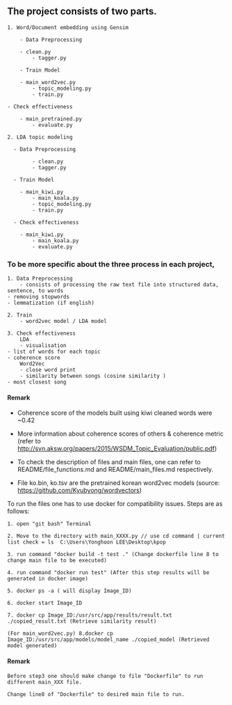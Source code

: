 ## The project consists of two parts.

	1. Word/Document embedding using Gensim
    
    	- Data Preprocessing 

		- clean.py  
        	- tagger.py 
    
    	- Train Model

		- main_word2vec.py 
        	- topic_modeling.py 
        	- train.py 

	- Check effectiveness 

		- main_pretrained.py 
        	- evaluate.py

	2. LDA topic modeling 
    	  
	  - Data Preprocessing 
	   
        	- clean.py
        	- tagger.py
    
	  - Train Model
        
		- main_kiwi.py 
        	- main_koala.py 
        	- topic_modeling.py 
        	- train.py 

	  - Check effectiveness  
        	
		- main_kiwi.py 
        	- main_koala.py 
        	- evaluate.py

### To be more specific about the three process in each project,
    1. Data Preprocessing 
        - consists of processing the raw text file into structured data, sentence, to words
	- removing stopwords
	- lemmatization (if english) 

    2. Train 
        - word2vec model / LDA model

    3. Check effectiveness
        LDA
        - visualisation
	- list of words for each topic 
	- coherence score 
        Word2Vec
        - close word print
        - similarity between songs (cosine similarity )
	- most closest song

#### Remark

- Coherence score of the models built using kiwi cleaned words were ~0.42 

- More information about coherence scores of others & coherence metric (refer to http://svn.aksw.org/papers/2015/WSDM_Topic_Evaluation/public.pdf)

- To check the description of files and main files, one can refer to README/file_functions.md and README/main_files.md respectively.

- File ko.bin, ko.tsv are the pretrained korean word2vec models (source: https://github.com/Kyubyong/wordvectors)

To run the files one has to use docker for compatibility issues.
Steps are as follows:

	1. open "git bash" Terminal

	2. Move to the directory with main_XXXX.py // use cd command | current list check = ls  C:\Users\Yonghoon LEE\Desktop\kpop
	
	3. run command "docker build -t test ." (Change dockerfile line 8 to change main file to be executed)
	
	4. run command "docker run test" (After this step results will be generated in docker image)
	
	5. docker ps -a ( will display Image_ID)
	
	6. docker start Image_ID
	
	7. docker cp Image_ID:/usr/src/app/results/result.txt ./copied_result.txt (Retrieve similarity result)
	
	(For main_word2vec.py) 8.docker cp Image_ID:/usr/src/app/models/model_name ./copied_model (Retrieved model generated) 

#### Remark
	Before step3 one should make change to file "Dockerfile" to run different main_XXX file.
	
	Change line8 of "Dockerfile" to desired main file to run.
